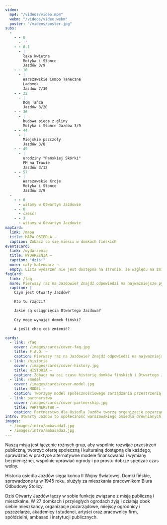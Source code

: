 ```yaml
---
video:
  mp4: "/videos/video.mp4"
  webm: "/videos/video.webm"
  poster: "/videos/poster.jpg"
subs:
  -
    - - 0
      - ''
    - - 0.1
      - |
        łąka kwietna
        Motyka i Słońce
        Jazdów 3/9
    - - 10
      - |
        Warszawskie Combo Taneczne
        Ladomek
        Jazdów 7/30
    - - 22
      - |
        Dom Tańca
        Jazdów 3/20
    - - 36
      - |
        budowa pieca z gliny
        Motyka i Słońce Jazdów 3/9
    - - 44
      - |
        Miejskie pszczoły
        Jazdów 3/8
    - - 49
      - |
        urodziny "Pańskiej Skórki"
        PM na Trawie
        Jazdów 3/12
    - - 57
      - |
        Warszawskie Kroje
        Motyka i Słońce
        Jazdów 3/9
  -
    - - 0
      - witamy w Otwartym Jazdowie
    - - 0
      - cześć!
    - - 3
      - witamy w Otwartym Jazdowie
mapCard:
  link: /mapa
  title: MAPA OSIEDLA —
  caption: Zobacz co się mieści w domkach fińskich
eventsCard:
  link: /wydarzenia
  title: WYDARZENIA —
  caption: "dziś:"
  more: cały kalendarz →
  empty: Lista wydarzeń nie jest dostępna na stronie, ze względu na zmiany jakie Facebook wprowadza po ujawnionym wycieku danych.
faqCard:
  link: /faq
  more: Pierwszy raz na Jazdowie? Znajdź odpowiedzi na najważniejsze pytania
  caption: |
    Czym jest Otwarty Jazdów?

    Kto tu rządzi?

    Jakie są osiągnięcia Otwartego Jazdowa?
    
    Czy mogę wynająć domek fiński?

    A jeśli chcę coś zmienić?

cards:
  - link: /faq
    cover: /images/cards/cover-faq.jpg
    title: F.A.Q. —
    caption: Pierwszy raz na Jazdowie? Znajdź odpowiedzi na najważniejsze pytania
  - link: /historia
    cover: /images/cards/cover-history.jpg
    title: HISTORIA —
    caption: Zobacz na osi czasu historię domków fińskich i Otwartego Jazdowa.
  - link: /model
    cover: /images/cards/cover-model.jpg
    title: MODEL —
    caption: Tworzymy model społecznościowego zarządzania przestrzenią miejską.
  - link: partnerstwo
    cover: /images/cards/cover-partnership.jpg
    title: PARTNERSTWO —
    caption: Partnerstwo dla Osiedla Jazdów tworzą organizacje pozarządowe, grupy nieformalne, instytucje publiczne i osoby prywatne.
intro: Otwarty Jazdów to społeczność warszawskiego osiedla drewnianych domków fińskich, prowadząca ogólnodostępne działania społeczne, kulturalne, edukacyjne, artystyczne.
images:
  - /images/intro/ambasada1.jpg
  - /images/intro/ambasada2.jpg
---
```

Naszą misją jest łączenie różnych grup, aby wspólnie rozwijać przestrzeń publiczną, tworzyć ofertę społeczną i kulturalną dostępną dla każdego, sprawdzać w praktyce alternatywne modele finansowania i wymiany bezpieniężnej, wspólnie uprawiać ogrody i po prostu dobrze spędzać czas wolny.

Historia osiedla Jazdów sięga końca II Wojny Światowej. Domki fińskie, sprowadzone tu w 1945 roku, służyły za mieszkania pracownikom Biura Odbudowy Stolicy.

Dziś Otwarty Jazdów łączy w sobie funkcje związane z misją publiczną i mieszkalne. W 27 domkach i przyległych ogrodach żyją i działają obok siebie mieszkańcy, organizacje pozarządowe, miejscy ogrodnicy i pszczelarze, akademicy i studenci, artyści oraz pracownicy firm, spółdzielni, ambasad i instytucji publicznych.